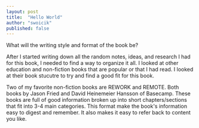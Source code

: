 ```yaml
---
layout: post
title:  "Hello World"
author: "swoicik"
published: false
---
```


What will the writing style and format of the book be? 

After I started writing down all the random notes, ideas, and research I had for this book, I needed to find a way to organize it all. I looked at other education and non-fiction books that are popular or that I had read. I looked at their book stucutre to try and find a good fit for this book. 

Two of my favorite non-fiction books are REWORK and REMOTE. Both books by Jason Fried and David Heinemeier Hansson of Basecamp. These books are full of good information broken up into short chapters/sections that fit into 3-4 main categories. This format make the book's information easy to digest and remember. It also makes it easy to refer back to content you like. 

